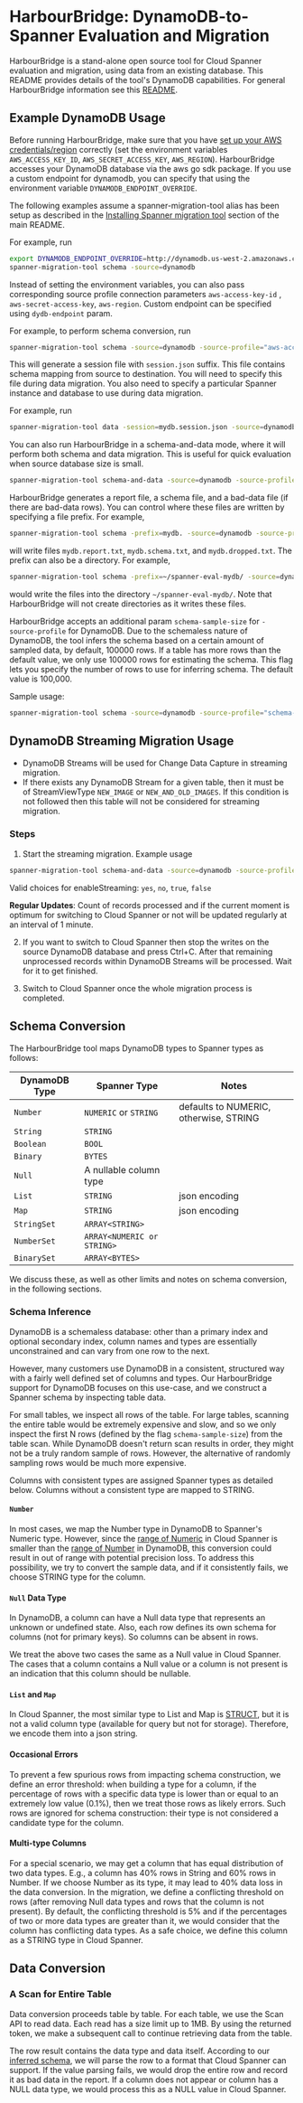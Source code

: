 # HarbourBridge: DynamoDB-to-Spanner Evaluation and Migration

HarbourBridge is a stand-alone open source tool for Cloud Spanner evaluation and migration,
using data from an existing database. This
README provides details of the tool's DynamoDB capabilities. For general
HarbourBridge information see this [README](https://github.com/cloudspannerecosystem/harbourbridge#harbourbridge-spanner-evaluation-and-migration).

## Example DynamoDB Usage

Before running HarbourBridge, make sure that you have
[set up your AWS credentials/region](https://docs.aws.amazon.com/sdk-for-go/v1/developer-guide/configuring-sdk.html)
correctly (set the environment variables `AWS_ACCESS_KEY_ID`,
`AWS_SECRET_ACCESS_KEY`, `AWS_REGION`). HarbourBridge accesses your
DynamoDB database via the aws go sdk package. If you use a custom endpoint
for dynamodb, you can specify that using the environment variable
`DYNAMODB_ENDPOINT_OVERRIDE`.

The following examples assume a spanner-migration-tool alias has been setup as described
in the [Installing Spanner migration tool](https://github.com/GoogleCloudPlatform/spanner-migration-tool#installing-spanner-migration-tool) section of the main README.

For example, run

```sh
export DYNAMODB_ENDPOINT_OVERRIDE=http://dynamodb.us-west-2.amazonaws.com
spanner-migration-tool schema -source=dynamodb 
```

Instead of setting the environment variables, you
can also pass corresponding source profile connection parameters `aws-access-key-id`
, `aws-secret-access-key`, `aws-region`. Custom endpoint can be specified using
`dydb-endpoint` param.

For example, to perform schema conversion, run

```sh
spanner-migration-tool schema -source=dynamodb -source-profile="aws-access-key-id=<>,aws-secret-access-key=<>,aws-region=<>"
```

This will generate a session file with `session.json` suffix. This file contains
schema mapping from source to destination. You will need to specify this file
during data migration. You also need to specify a particular Spanner instance and database to use
during data migration.

For example, run

```sh
spanner-migration-tool data -session=mydb.session.json -source=dynamodb -source-profile="aws-access-key-id=<>,..." -target-profile="instance=my-spanner-instance,,dbName=my-spanner-database-name"
```

You can also run HarbourBridge in a schema-and-data mode, where it will perform both
schema and data migration. This is useful for quick evaluation when source
database size is small.

```sh
spanner-migration-tool schema-and-data -source=dynamodb -source-profile="aws-access-key-id=<>,..." -target-profile="instance=my-spanner-instance,..."
```

HarbourBridge generates a report file, a schema file, and a bad-data file (if
there are bad-data rows). You can control where these files are written by
specifying a file prefix. For example,

```sh
spanner-migration-tool schema -prefix=mydb. -source=dynamodb -source-profile="aws-access-key-id=<>,..."
```

will write files `mydb.report.txt`, `mydb.schema.txt`, and
`mydb.dropped.txt`. The prefix can also be a directory. For example,

```sh
spanner-migration-tool schema -prefix=~/spanner-eval-mydb/ -source=dynamodb -source-profile="aws-access-key-id=<>,..."
```

would write the files into the directory `~/spanner-eval-mydb/`. Note
that HarbourBridge will not create directories as it writes these files.

HarbourBridge accepts an additional param `schema-sample-size` for
`-source-profile` for DynamoDB. Due to the schemaless nature of DynamoDB, the
tool infers the schema based on a certain amount of sampled data, by default,
100000 rows. If a table has more rows than the default value, we only use
100000 rows for estimating the schema. This flag lets you specify the number
of rows to use for inferring schema. The default value is 100,000.

Sample usage:

```sh
spanner-migration-tool schema -source=dynamodb -source-profile="schema-sample-size=500000,aws-access-key-id=<>,..."
```

## DynamoDB Streaming Migration Usage

- DynamoDB Streams will be used for Change Data Capture in streaming migration.
- If there exists any DynamoDB Stream for a given table, then it must be of StreamViewType
`NEW_IMAGE` or `NEW_AND_OLD_IMAGES`. If this condition is not followed then this table will
not be considered for streaming migration.

### Steps

1. Start the streaming migration. Example usage
```sh
spanner-migration-tool schema-and-data -source=dynamodb -source-profile="aws-access-key-id=<>,...,enableStreaming=<>" -target-profile="instance=my-spanner-instance,..."
```
Valid choices for enableStreaming: `yes`, `no`, `true`, `false`

**Regular Updates**: Count of records processed and if the current moment is optimum for switching to Cloud Spanner or not will be updated regularly at an interval of 1 minute.

2. If you want to switch to Cloud Spanner then stop the writes on the source DynamoDB database and press Ctrl+C. After that remaining unprocessed records within DynamoDB Streams will be processed. Wait for it to get finished.

3. Switch to Cloud Spanner once the whole migration process is completed.

## Schema Conversion

The HarbourBridge tool maps DynamoDB types to Spanner types as follows:

| DynamoDB Type      | Spanner Type               | Notes                                     |
| ------------------ | -------------------------- | ----------------------------------------- |
| `Number`           | `NUMERIC` or `STRING`      | defaults to NUMERIC, otherwise, STRING    |
| `String`           | `STRING`                   |                                           |
| `Boolean`          | `BOOL`                     |                                           |
| `Binary`           | `BYTES`                    |                                           |
| `Null`             | A nullable column type     |                                           |
| `List`             | `STRING`                   | json encoding                             |
| `Map`              | `STRING`                   | json encoding                             |
| `StringSet`        | `ARRAY<STRING>`            |                                           |
| `NumberSet`        | `ARRAY<NUMERIC or STRING>` |                                           |
| `BinarySet`        | `ARRAY<BYTES>`             |                                           |

We discuss these, as well as other limits and notes on schema conversion, in the
following sections.

### Schema Inference

DynamoDB is a schemaless database: other than a primary index and optional
secondary index, column names and types are essentially unconstrained
and can vary from one row to the next.

However, many customers use DynamoDB in a consistent, structured way
with a fairly well defined set of columns and types. Our HarbourBridge support
for DynamoDB focuses on this use-case, and we construct a Spanner schema
by inspecting table data.

For small tables, we inspect all rows of the table. For large tables, scanning
the entire table would be extremely expensive and slow, and so we only inspect
the first N rows (defined by the flag `schema-sample-size`) from the table scan.
While DynamoDB doesn't return scan results in order, they might not be a truly
random sample of rows. However, the alternative of randomly sampling rows
would be much more expensive.

Columns with consistent types are assigned Spanner types as detailed below.
Columns without a consistent type are mapped to STRING.

#### `Number`

In most cases, we map the Number type in DynamoDB to Spanner's Numeric type.
However, since the [range of Numeric](https://cloud.google.com/spanner/docs/storing-numeric-data)
in Cloud Spanner is smaller than the [range of Number](https://docs.aws.amazon.com/amazondynamodb/latest/developerguide/HowItWorks.NamingRulesDataTypes.html)
in DynamoDB, this conversion could result in out of range with potential
precision loss. To address this possibility, we try to convert the sample data,
and if it consistently fails, we choose STRING type for the column.

#### `Null` Data Type

In DynamoDB, a column can have a Null data type that represents an unknown or
undefined state. Also, each row defines its own schema for columns (not for
primary keys). So columns can be absent in rows.

We treat the above two cases the same as a Null value in Cloud Spanner. The
cases that a column contains a Null value or a column is not present is an
indication that this column should be nullable.

#### `List` and `Map`

In Cloud Spanner, the most similar type to List and Map is
[STRUCT](https://cloud.google.com/spanner/docs/data-types#struct_type), but it
is not a valid column type (available for query but not for storage).
Therefore, we encode them into a json string.

#### Occasional Errors

To prevent a few spurious rows from impacting schema construction, we define an
error threshold: when building a type for a column, if the percentage of rows
with a specific data type is lower than or equal to an extremely low
value (0.1%), then we treat those rows as likely errors. Such rows are ignored
for schema construction: their type is not considered a candidate type for the
column.

#### Multi-type Columns

For a special scenario, we may get a column that has equal distribution of two
data types. E.g., a column has 40% rows in String and 60% rows in Number. If we
choose Number as its type, it may lead to 40% data loss in the data conversion.
In the migration, we define a conflicting threshold on rows (after removing Null
data types and rows that the column is not present). By default, the conflicting
threshold is 5% and if the percentages of two or more data types are greater
than it, we would consider that the column has conflicting data types. As a safe
choice, we define this column as a STRING type in Cloud Spanner.

## Data Conversion

### A Scan for Entire Table

Data conversion proceeds table by table. For each table, we use the Scan API to
read data. Each read has a size limit up to 1MB. By using the returned token, we
make a subsequent call to continue retrieving data from the table.

The row result contains the data type and data itself. According to our
[inferred schema](#schema-inference), we will parse the row to a format that
Cloud Spanner can support. If the value parsing fails, we would drop the entire
row and record it as bad data in the report. If a column does not appear or
column has a NULL data type, we would process this as a NULL value in
Cloud Spanner.
